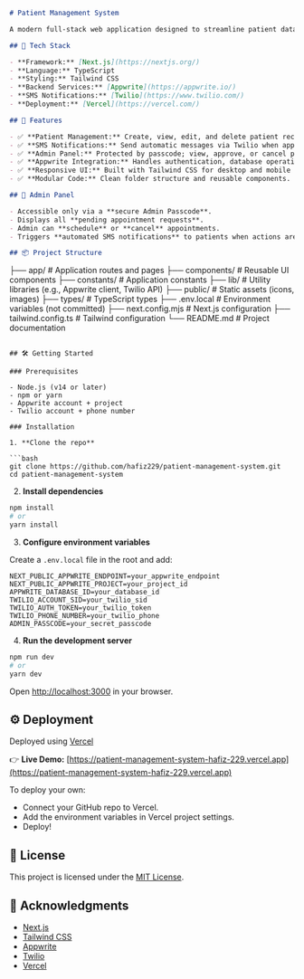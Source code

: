```md
# Patient Management System

A modern full-stack web application designed to streamline patient data handling for healthcare providers. Built with Next.js, TypeScript, and Tailwind CSS, the system allows efficient patient management with real-time SMS notifications via Twilio and backend services powered by Appwrite. The app also includes an admin panel with secure access and appointment control.

## 🧰 Tech Stack

- **Framework:** [Next.js](https://nextjs.org/)
- **Language:** TypeScript
- **Styling:** Tailwind CSS
- **Backend Services:** [Appwrite](https://appwrite.io/)
- **SMS Notifications:** [Twilio](https://www.twilio.com/)
- **Deployment:** [Vercel](https://vercel.com/)

## 🚀 Features

- ✅ **Patient Management:** Create, view, edit, and delete patient records.
- ✅ **SMS Notifications:** Send automatic messages via Twilio when appointments are scheduled or canceled.
- ✅ **Admin Panel:** Protected by passcode; view, approve, or cancel pending appointment requests.
- ✅ **Appwrite Integration:** Handles authentication, database operations, and secure data management.
- ✅ **Responsive UI:** Built with Tailwind CSS for desktop and mobile compatibility.
- ✅ **Modular Code:** Clean folder structure and reusable components.

## 🔐 Admin Panel

- Accessible only via a **secure Admin Passcode**.
- Displays all **pending appointment requests**.
- Admin can **schedule** or **cancel** appointments.
- Triggers **automated SMS notifications** to patients when actions are taken.

## 📦 Project Structure
```

├── app/ # Application routes and pages
├── components/ # Reusable UI components
├── constants/ # Application constants
├── lib/ # Utility libraries (e.g., Appwrite client, Twilio API)
├── public/ # Static assets (icons, images)
├── types/ # TypeScript types
├── .env.local # Environment variables (not committed)
├── next.config.mjs # Next.js configuration
├── tailwind.config.ts # Tailwind configuration
└── README.md # Project documentation

````

## 🛠️ Getting Started

### Prerequisites

- Node.js (v14 or later)
- npm or yarn
- Appwrite account + project
- Twilio account + phone number

### Installation

1. **Clone the repo**

```bash
git clone https://github.com/hafiz229/patient-management-system.git
cd patient-management-system
````

2. **Install dependencies**

```bash
npm install
# or
yarn install
```

3. **Configure environment variables**

Create a `.env.local` file in the root and add:

```env
NEXT_PUBLIC_APPWRITE_ENDPOINT=your_appwrite_endpoint
NEXT_PUBLIC_APPWRITE_PROJECT=your_project_id
APPWRITE_DATABASE_ID=your_database_id
TWILIO_ACCOUNT_SID=your_twilio_sid
TWILIO_AUTH_TOKEN=your_twilio_token
TWILIO_PHONE_NUMBER=your_twilio_phone
ADMIN_PASSCODE=your_secret_passcode
```

4. **Run the development server**

```bash
npm run dev
# or
yarn dev
```

Open [http://localhost:3000](http://localhost:3000) in your browser.

## ⚙️ Deployment

Deployed using [Vercel](https://vercel.com/)

👉 **Live Demo:** [https://patient-management-system-hafiz-229.vercel.app](https://patient-management-system-hafiz-229.vercel.app)

To deploy your own:

- Connect your GitHub repo to Vercel.
- Add the environment variables in Vercel project settings.
- Deploy!

## 📄 License

This project is licensed under the [MIT License](LICENSE).

## 🙌 Acknowledgments

- [Next.js](https://nextjs.org/)
- [Tailwind CSS](https://tailwindcss.com/)
- [Appwrite](https://appwrite.io/)
- [Twilio](https://www.twilio.com/)
- [Vercel](https://vercel.com/)
